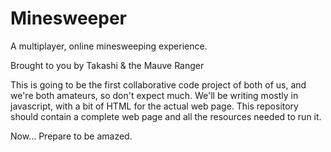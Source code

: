# Minesweeper

A multiplayer, online minesweeping experience.

Brought to you by Takashi & the Mauve Ranger

This is going to be the first collaborative code project of both of us, and we're both amateurs, so don't expect much. We'll be writing mostly in javascript, with a bit of HTML for the actual web page. This repository should contain a complete web page and all the resources needed to run it.

Now... Prepare to be amazed.
